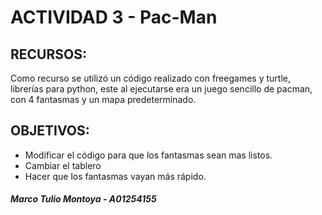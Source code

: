 # ACTIVIDAD 3 - Pac-Man
## RECURSOS:
Como recurso se utilizó un código realizado con freegames y turtle, librerías para python, este al ejecutarse era un juego sencillo de pacman, con 4 fantasmas y un mapa predeterminado.
## OBJETIVOS: 
* Modificar el código para que los fantasmas sean mas listos.
* Cambiar el tablero
* Hacer que los fantasmas vayan más rápido.

##### Marco Tulio Montoya - A01254155
